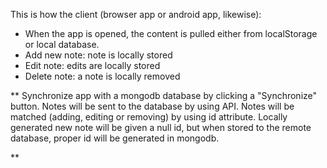 This is how the client (browser app or android app, likewise):

- When the app is opened, the content is pulled either from localStorage or local database.
- Add new note: note is locally stored
- Edit note: edits are locally stored
- Delete note: a note is locally removed

**
Synchronize app with a mongodb database by clicking a "Synchronize" button.
Notes will be sent to the database by using API. Notes will be matched (adding, editing or removing) by using id attribute.
Locally generated new note will be given a null id, but when stored to the remote database, proper id will be generated in mongodb.

**
